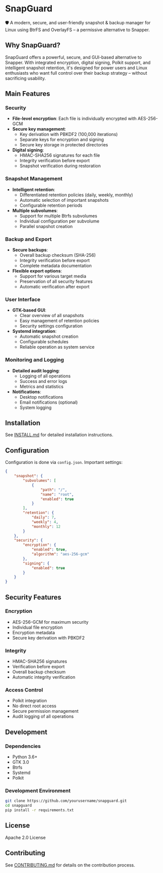 # SnapGuard

🛡️ A modern, secure, and user-friendly snapshot & backup manager for Linux using BtrFS and OverlayFS – a permissive alternative to Snapper.

## Why SnapGuard?

SnapGuard offers a powerful, secure, and GUI-based alternative to Snapper. With integrated encryption, digital signing, Polkit support, and intelligent snapshot retention, it's designed for power users and Linux enthusiasts who want full control over their backup strategy – without sacrificing usability.

## Main Features

### Security
- **File-level encryption**: Each file is individually encrypted with AES-256-GCM
- **Secure key management**: 
  - Key derivation with PBKDF2 (100,000 iterations)
  - Separate keys for encryption and signing
  - Secure key storage in protected directories
- **Digital signing**: 
  - HMAC-SHA256 signatures for each file
  - Integrity verification before export
  - Snapshot verification during restoration

### Snapshot Management
- **Intelligent retention**:
  - Differentiated retention policies (daily, weekly, monthly)
  - Automatic selection of important snapshots
  - Configurable retention periods
- **Multiple subvolumes**: 
  - Support for multiple Btrfs subvolumes
  - Individual configuration per subvolume
  - Parallel snapshot creation

### Backup and Export
- **Secure backups**:
  - Overall backup checksum (SHA-256)
  - Integrity verification before export
  - Complete metadata documentation
- **Flexible export options**:
  - Support for various target media
  - Preservation of all security features
  - Automatic verification after export

### User Interface
- **GTK-based GUI**:
  - Clear overview of all snapshots
  - Easy management of retention policies
  - Security settings configuration
- **Systemd integration**:
  - Automatic snapshot creation
  - Configurable schedules
  - Reliable operation as system service

### Monitoring and Logging
- **Detailed audit logging**:
  - Logging of all operations
  - Success and error logs
  - Metrics and statistics
- **Notifications**:
  - Desktop notifications
  - Email notifications (optional)
  - System logging

## Installation

See [INSTALL.md](INSTALL.md) for detailed installation instructions.

## Configuration

Configuration is done via `config.json`. Important settings:

```json
{
    "snapshot": {
        "subvolumes": [
            {
                "path": "/",
                "name": "root",
                "enabled": true
            }
        ],
        "retention": {
            "daily": 7,
            "weekly": 4,
            "monthly": 12
        }
    },
    "security": {
        "encryption": {
            "enabled": true,
            "algorithm": "aes-256-gcm"
        },
        "signing": {
            "enabled": true
        }
    }
}
```

## Security Features

### Encryption
- AES-256-GCM for maximum security
- Individual file encryption
- Encryption metadata
- Secure key derivation with PBKDF2

### Integrity
- HMAC-SHA256 signatures
- Verification before export
- Overall backup checksum
- Automatic integrity verification

### Access Control
- Polkit integration
- No direct root access
- Secure permission management
- Audit logging of all operations

## Development

### Dependencies
- Python 3.6+
- GTK 3.0
- Btrfs
- Systemd
- Polkit

### Development Environment
```bash
git clone https://github.com/yourusername/snapguard.git
cd snapguard
pip install -r requirements.txt
```

## License

Apache 2.0 License

## Contributing

See [CONTRIBUTING.md](CONTRIBUTING.md) for details on the contribution process.
